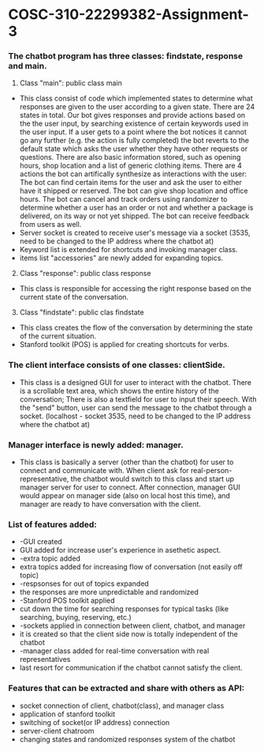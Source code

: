 # COSC-310-22299382-Assignment-3

### The chatbot program has three classes: findstate, response and main.
1. Class "main": public class main
* This class consist of code which implemented states to determine what responses are given to the user according to a given state. There are 24 states in total. Our bot gives responses and provide actions based on the the user input, by searching existence of certain keywords used in the user input. If a user gets to a point where the bot notices it cannot go any further (e.g. the action is fully completed) the bot reverts to the default state which asks the user whether they have other requests or questions. There are also basic information stored, such as opening hours, shop location and a list of generic clothing items. There are 4 actions the bot can artifically synthesize as interactions with the user: The bot can find certain items for the user and ask the user to either have it shipped or reserved. The bot can give shop location and office hours. The bot can cancel and track orders using randomizer to determine whether a user has an order or not and whether a package is delivered, on its way or not yet shipped. The bot can receive feedback from users as well.
* Server socket is created to receive user's message via a socket (3535, need to be changed to the IP address where the chatbot at)
* Keyword list is extended for shortcuts and invoking manager class.
* items list "accessories" are newly added for expanding topics.
2. Class "response": public class response
* This class is responsible for accessing the right response based on the current state of the conversation.
3. Class "findstate": public clas findstate
* This class creates the flow of the conversation by determining the state of the current situation.
* Stanford toolkit (POS) is applied for creating shortcuts for verbs.
### The client interface consists of one classes: clientSide.
* This class is a designed GUI for user to interact with the chatbot. There is a scrollable text area, which shows the entire history of the conversation; There is also a textfield for user to input their speech. With the "send" button, user can send the message to the chatbot through a socket. (localhost - socket 3535, need to be changed to the IP address where the chatbot at)
### Manager interface is newly added: manager.
* This class is basically a server (other than the chatbot) for user to connect and communicate with. When client ask for real-person-representative, the chatbot would switch to this class and start up manager server for user to connect. After connection, manager GUI would appear on manager side (also on local host this time), and manager are ready to have conversation with the client.

### List of features added:
* -GUI created
* GUI added for increase user's experience in asethetic aspect.
* -extra topic added
* extra topics added for increasing flow of conversation (not easily off topic)
* -respsonses for out of topics expanded
* the responses are more unpredictable and randomized
* -Stanford POS toolkit applied
* cut down the time for searching responses for typical tasks (like searching, buying, reserving, etc.)
* -sockets applied in connection between client, chatbot, and manager
* it is created so that the client side now is totally independent of the chatbot
* -manager class added for real-time conversation with real representatives
* last resort for communication if the chatbot cannot satisfy the client.

### Features that can be extracted and share with others as API:
* socket connection of client, chatbot(class), and manager class
* application of stanford toolkit
* switching of socket(or IP address) connection
* server-client chatroom
* changing states and randomized responses system of the chatbot
